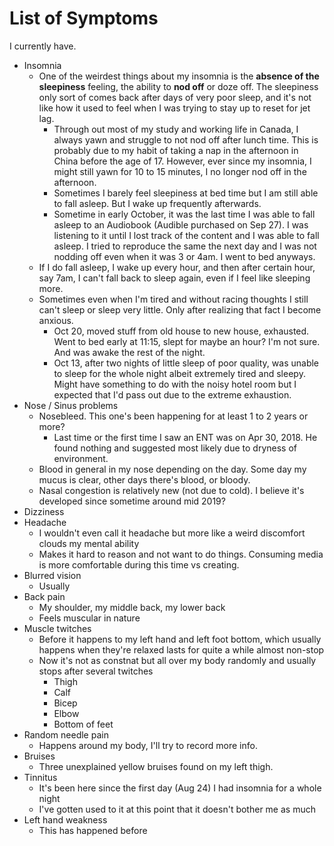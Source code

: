 # List of Symptoms
I currently have.

- Insomnia
  - One of the weirdest things about my insomnia is the **absence of the sleepiness** feeling, the ability to **nod off** or doze off. The sleepiness only sort of comes back after days of very poor sleep, and it's not like how it used to feel when I was trying to stay up to reset for jet lag.
    - Through out most of my study and working life in Canada, I always yawn and struggle to not nod off after lunch time. This is probably due to my habit of taking a nap in the afternoon in China before the age of 17. However, ever since my insomnia, I might still yawn for 10 to 15 minutes, I no longer nod off in the afternoon. 
    - Sometimes I barely feel sleepiness at bed time but I am still able to fall asleep. But I wake up frequently afterwards.
    - Sometime in early October, it was the last time I was able to fall asleep to an Audiobook (Audible purchased on Sep 27). I was listening to it until I lost track of the content and I was able to fall asleep. I tried to reproduce the same the next day and I was not nodding off even when it was 3 or 4am. I went to bed anyways.
  - If I do fall asleep, I wake up every hour, and then after certain hour, say 7am, I can't fall back to sleep again, even if I feel like sleeping more.
  - Sometimes even when I'm tired and without racing thoughts I still can't sleep or sleep very little. Only after realizing that fact I become anxious.
    - Oct 20, moved stuff from old house to new house, exhausted. Went to bed early at 11:15, slept for maybe an hour? I'm not sure. And was awake the rest of the night.
    - Oct 13, after two nights of little sleep of poor quality, was unable to sleep for the whole night albeit extremely tired and sleepy. Might have something to do with the noisy hotel room but I expected that I'd pass out due to the extreme exhaustion.
- Nose / Sinus problems
  - Nosebleed. This one's been happening for at least 1 to 2 years or more?
    - Last time or the first time I saw an ENT was on Apr 30, 2018. He found nothing and suggested most likely due to dryness of environment.
  - Blood in general in my nose depending on the day. Some day my mucus is clear, other days there's blood, or bloody.
  - Nasal congestion is relatively new (not due to cold). I believe it's developed since sometime around mid 2019?
- Dizziness
- Headache
  - I wouldn't even call it headache but more like a weird discomfort clouds my mental ability
  - Makes it hard to reason and not want to do things. Consuming media is more comfortable during this time vs creating.
- Blurred vision
  - Usually
- Back pain
  - My shoulder, my middle back, my lower back
  - Feels muscular in nature    
- Muscle twitches
  - Before it happens to my left hand and left foot bottom, which usually happens when they're relaxed lasts for quite a while almost non-stop
  - Now it's not as constnat but all over my body randomly and usually stops after several twitches
    - Thigh
    - Calf
    - Bicep
    - Elbow
    - Bottom of feet
- Random needle pain
  - Happens around my body, I'll try to record more info.
- Bruises
  - Three unexplained yellow bruises found on my left thigh.
- Tinnitus
  - It's been here since the first day (Aug 24) I had insomnia for a whole night
  - I've gotten used to it at this point that it doesn't bother me as much
- Left hand weakness
  - This has happened before